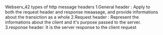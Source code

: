 Webserv_42
types of http message headers
1.General header : Apply to both the request header and response meaasage, and provide informations about the transiction as a whole 2.Request header : Represent the informations about the client and it's purpose passed to the server. 3.response header: It is the server response to the client request